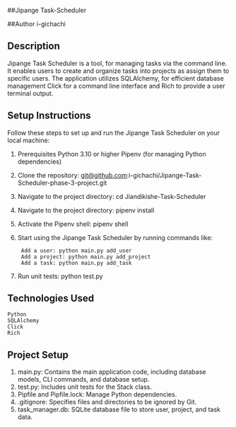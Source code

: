 ##Jipange Task-Scheduler

##Author
i-gichachi

## Description
Jipange Task Scheduler is a tool, for managing tasks via the command line. It enables users to create and organize tasks into projects as assign them to specific users. The application utilizes SQLAlchemy, for efficient database management Click for a command line interface and Rich to provide a user terminal output.

## Setup Instructions
Follow these steps to set up and run the Jipange Task Scheduler on your local machine:

1. Prerequisites
    Python 3.10 or higher Pipenv (for managing Python dependencies)

2. Clone the repository: git@github.com:i-gichachi/Jipange-Task-Scheduler-phase-3-project.git

3. Navigate to the project directory: cd Jiandikishe-Task-Scheduler

4. Navigate to the project directory: pipenv install

5. Activate the Pipenv shell: pipenv shell

6. Start using the Jipange Task Scheduler by running commands like:

        Add a user: python main.py add_user
        Add a project: python main.py add_project
        Add a task: python main.py add_task

7. Run unit tests: python test.py

## Technologies Used
    Python
    SQLAlchemy
    Click
    Rich

## Project Setup
1. main.py: Contains the main application code, including database models, CLI commands, and database setup.
2. test.py: Includes unit tests for the Stack class.
3. Pipfile and Pipfile.lock: Manage Python dependencies.
4. .gitignore: Specifies files and directories to be ignored by Git.
5. task_manager.db: SQLite database file to store user, project, and task data.
